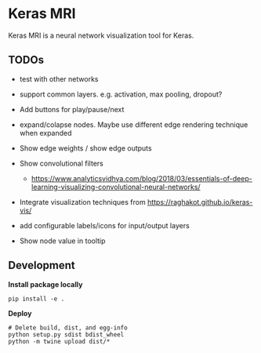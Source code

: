 # Keras MRI
Keras MRI is a neural network visualization tool for Keras.


## TODOs
 - test with other networks
 - support common layers. e.g. activation, max pooling, dropout?
 - Add buttons for play/pause/next
 - expand/colapse nodes. Maybe use different edge rendering technique when expanded 
 
 - Show edge weights / show edge outputs
 - Show convolutional filters
    - https://www.analyticsvidhya.com/blog/2018/03/essentials-of-deep-learning-visualizing-convolutional-neural-networks/
 - Integrate visualization techniques from https://raghakot.github.io/keras-vis/
 - add configurable labels/icons for input/output layers
 - Show node value in tooltip
 
## Development

**Install package locally**

```
pip install -e .
```

**Deploy**

```
# Delete build, dist, and egg-info
python setup.py sdist bdist_wheel
python -m twine upload dist/*
```